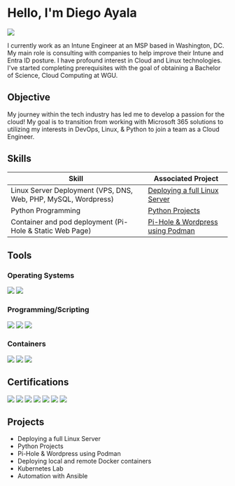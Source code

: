 # Hello, I'm Diego Ayala
<a href="https://www.linkedin.com/in/diegoayala860/"><img src="https://img.shields.io/badge/-LinkedIn-0072b1?&style=for-the-badge&logo=linkedin&logoColor=white" /></a>

I currently work as an Intune Engineer at an MSP based in Washington, DC. My main role is consulting with companies to help improve their Intune and Entra ID posture. I have profound interest in Cloud and Linux technologies. I've started completing prerequisites with the goal of obtaining a Bachelor of Science, Cloud Computing at WGU.

## Objective

My journey within the tech industry has led me to develop a passion for the cloud! My goal is to transition from working with Microsoft 365 solutions to utilizing my interests in DevOps, Linux, & Python to join a team as a Cloud Engineer.

## Skills

| Skill                                                                   | Associated Project                                               |
|-------------------------------------------------------------------------|------------------------------------------------------------------|
| Linux Server Deployment (VPS, DNS, Web, PHP, MySQL, Wordpress)          | <a href="https://google.com">Deploying a full Linux Server</a>   |
| Python Programming                                                      | <a href="https://google.com">Python Projects</a>                 |
| Container and pod deployment (Pi-Hole & Static Web Page)                | <a href="https://google.com">Pi-Hole & Wordpress using Podman</a>|

## Tools

### Operating Systems
<div>
    <img src="https://img.shields.io/badge/-Linux-FCC624?style=for-the-badge&logo=Linux&logoColor=black)" />
    <img src="https://img.shields.io/badge/-Windows-0078D6?style=for-the-badge&logo=Windows&logoColor=white" />
</div>

### Programming/Scripting
<div>
    <img src="https://img.shields.io/badge/-Bash-4EAA25?&style=for-the-badge&logo=GNU+Bash&logoColor=white)" />
    <img src="https://img.shields.io/badge/-Python-3776AB?&style=for-the-badge&logo=Python&logoColor=white)" />
    <img src="https://img.shields.io/badge/-PowerShell-5391FE?&style=for-the-badge&logo=PowerShell&logoColor=white)" />
</div>

### Containers
<div>
    <img src="https://img.shields.io/badge/-Docker-2496ED?style=for-the-badge&logo=Docker&logoColor=white)" />
    <img src="https://img.shields.io/badge/-Podman-5B3EAE?style=for-the-badge&logo=Podman&logoColor=white)" />
    <img src="https://img.shields.io/badge/-Kubernetes-326CE5?style=for-the-badge&logo=Kubernetes&logoColor=white)" />
</div>

## Certifications
<div>
<img src="https://img.shields.io/badge/-Security%2B-FF0000?&style=for-the-badge&logo=CompTIA&logoColor=white" />
<img src="https://img.shields.io/badge/-Network%2B-007ACC?&style=for-the-badge&logo=CompTIA&logoColor=white" />
<img src="https://img.shields.io/badge/Microsoft%20365%20Certified%3A%20Administrator%20Expert-0078D4?style=for-the-badge&logo=microsoft&logoColor=white)" />
<img src="https://img.shields.io/badge/Microsoft%20365%20Certified%3A%20Endpoint%20Administrator%20Associate-0078D4?style=for-the-badge&logo=microsoft&logoColor=white)" />
<img src="https://img.shields.io/badge/Microsoft%20Certified%3A%20Azure%20Fundamentals-0078D4?style=for-the-badge&logo=microsoftazure&logoColor=white)" />
<img src="https://img.shields.io/badge/Microsoft%20Certified%3A%20Security%2C%20Compliance%2C%20and%20Identity%20Fundamentals-0078D4?style=for-the-badge&logo=microsoft&logoColor=white)" />
<img src="https://img.shields.io/badge/Microsoft%20365%20Certified%3A%20Fundamentals-0078D4?style=for-the-badge&logo=microsoft&logoColor=white)" />
</div>

## Projects
- Deploying a full Linux Server
- Python Projects
- Pi-Hole & Wordpress using Podman
- Deploying local and remote Docker containers
- Kubernetes Lab
- Automation with Ansible
